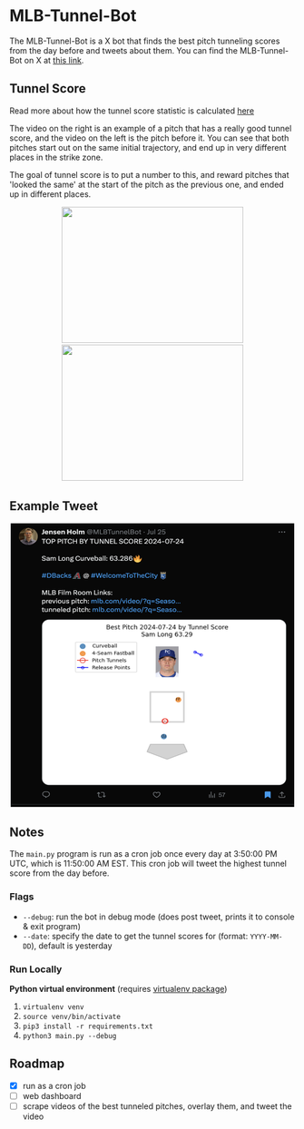 # MLB-Tunnel-Bot

The MLB-Tunnel-Bot is a X bot that finds the best pitch tunneling scores from the day before and tweets about them. You can find the MLB-Tunnel-Bot on X at [this link](https://twitter.com/MLBTunnelBot).

## Tunnel Score

Read more about how the tunnel score statistic is calculated [here](https://t.co/R0Haj08fty)

The video on the right is an example of a pitch that has a really good tunnel score, and the video on the left is the pitch before it. You can see that both pitches start out on the same initial trajectory, and end up in very different places in the strike zone.

The goal of tunnel score is to put a number to this, and reward pitches that 'looked the same' at the start of the pitch as the previous one, and ended up in different places.

<div align="center">
  <img src="prev.gif" height="240" width="320"/>
  <img src="tunnel.gif" height="240" width="320"/>
</div>

## Example Tweet

<div align="center">
  <img src="example_tweet.png" height="500" width="500" />
</div>

## Notes

The `main.py` program is run as a cron job once every day at 3:50:00 PM UTC, which is 11:50:00 AM EST. This cron job will tweet the highest tunnel score from the day before.

### Flags

- `--debug`: run the bot in debug mode (does post tweet, prints it to console & exit program)
- `--date`: specify the date to get the tunnel scores for (format: `YYYY-MM-DD`), default is yesterday

### Run Locally

**Python virtual environment**
  (requires [virtualenv package](https://pypi.org/project/virtualenv/))
  1. `virtualenv venv`
  2. `source venv/bin/activate`
  3. `pip3 install -r requirements.txt`
  4. `python3 main.py --debug`

## Roadmap

- [x] run as a cron job
- [ ] web dashboard
- [ ] scrape videos of the best tunneled pitches, overlay them, and tweet the video
